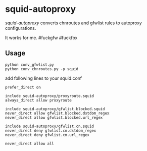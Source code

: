 squid-autoproxy
===============

*squid-autoproxy* converts chnroutes and gfwlist rules to autoproxy configurations.

It works for me. #fuckgfw #fuckfbx

## Usage

    python conv_gfwlist.py
    python conv_chnroutes.py -p squid

add following lines to your squid.conf

    prefer_direct on

    include squid-autoproxy/proxyroute.squid
    always_direct allow proxyroute

    include squid-autoproxy/gfwlist.blocked.squid
    never_direct allow gfwlist.blocked.dstdom_regex
    never_direct allow gfwlist.blocked.url_regex

    include squid-autoproxy/gfwlist.cn.squid
    never_direct deny gfwlist.cn.dstdom_regex
    never_direct deny gfwlist.cn.url_regex

    never_direct allow all

